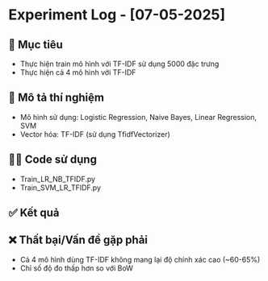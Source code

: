# Experiment Log - [07-05-2025]

## 🎯 Mục tiêu
- Thực hiện train mô hình với TF-IDF sừ dụng 5000 đặc trưng
- Thực hiện cả 4 mô hình với TF-IDF
## 🧾 Mô tả thí nghiệm
- Mô hình sử dụng: Logistic Regression, Naive Bayes, Linear Regression, SVM
- Vector hóa: TF-IDF (sử dụng TfidfVectorizer)

## 🧑‍💻 Code sử dụng
- Train_LR_NB_TFIDF.py
- Train_SVM_LR_TFIDF.py

## ✅ Kết quả
## ❌ Thất bại/Vấn đề gặp phải
- Cả 4 mô hình dùng TF-IDF không mang lại độ chính xác cao (~60-65%)
- Chỉ số độ đo thấp hơn so với BoW
